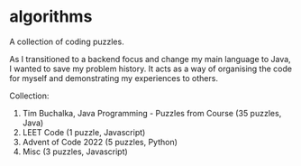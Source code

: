 # algorithms
A collection of coding puzzles.

As I transitioned to a backend focus and change my main language to Java, I wanted to save my problem history.
It acts as a way of organising the code for myself and demonstrating my experiences to others.

Collection:

1. Tim Buchalka, Java Programming  - Puzzles from Course (35 puzzles, Java)
2. LEET Code (1 puzzle, Javascript)
3. Advent of Code 2022 (5 puzzles, Python)
4. Misc (3 puzzles, Javascript)
